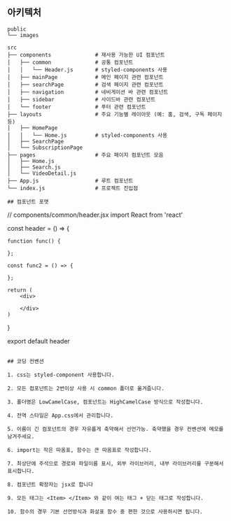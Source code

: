 ## 아키텍처

```plaintext
public
└── images

src
├── components              # 재사용 가능한 UI 컴포넌트
│   ├── common              # 공통 컴포넌트
│   │   └── Header.js       # styled-components 사용
│   ├── mainPage            # 메인 페이지 관련 컴포넌트
│   ├── searchPage          # 검색 페이지 관련 컴포넌트
│   ├── navigation          # 네비게이션 바 관련 컴포넌트
│   ├── sidebar             # 사이드바 관련 컴포넌트
│   └── footer              # 푸터 관련 컴포넌트
├── layouts                 # 주요 기능별 레이아웃 (예: 홈, 검색, 구독 페이지 등)
│   ├── HomePage
│   │   └── Home.js         # styled-components 사용
│   ├── SearchPage
│   └── SubscriptionPage
├── pages                   # 주요 페이지 컴포넌트 모음
│   ├── Home.js
│   ├── Search.js
│   └── VideoDetail.js
├── App.js                  # 루트 컴포넌트
└── index.js                # 프로젝트 진입점

## 컴포넌트 포맷

```

// components/common/header.jsx
import React from 'react'

const header = () => {

    function func() {

    };
    
    const func2 = () => {
    
    };

    return (
        <div>

        </div>
    )
}

export default header

```

## 코딩 컨벤션

1. css는 styled-component 사용합니다.

2. 모든 컴포넌트는 2번이상 사용 시 common 폴더로 옮겨줍니다.

3. 폴더명은 LowCamelCase, 컴포넌트는 HighCamelCase 방식으로 작성합니다.

4. 전역 스타일은 App.css에서 관리합니다.

5. 이름이 긴 컴포넌트의 경우 자유롭게 축약해서 선언가능. 축약했을 경우 컨벤션에 메모를 남겨주세요.

6. import는 작은 따옴표, 함수는 큰 따옴표로 작성합니다.

7. 최상단에 주석으로 경로와 파일이름 표시, 외부 라이브러리, 내부 라이브러리를 구분해서 표시합니다.

8. 컴포넌트 확장자는 jsx로 합니다

9. 모든 태그는 <Item> </Item> 와 같이 여는 태그 + 닫는 태그로 작성합니다.

10. 함수의 경우 기본 선언방식과 화살표 함수 중 편한 것으로 사용하시면 됩니다. 